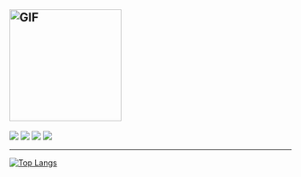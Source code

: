 ## <img src="https://i.imgur.com/y3k4PK8.gif" alt="GIF" height="200">


![](https://img.shields.io/endpoint?label=currently&url=https://dev.discordprofiles.me/api/badge/status/287574458963722240?simple=true) ![](https://img.shields.io/endpoint?url=https://dev.discordprofiles.me/api/badge/playing/287574458963722240?vscode=false) ![](https://img.shields.io/endpoint?url=https://dev.discordprofiles.me/api/badge/vscode/287574458963722240) ![](https://img.shields.io/endpoint?url=https://dev.discordprofiles.me/api/badge/spotify/287574458963722240)

* * * 
[![Top Langs](https://github-readme-stats.vercel.app/api/top-langs/?username=Vicente015&title_color=FFA759&icon_color=FFD580&bg_color=1F2430&text_color=FFCC66&layout=compact)](https://github.com/anuraghazra/github-readme-stats)
<!---
[![Vicente github stats](https://github-readme-stats.vercel.app/api?username=Vicente015&hide=["prs","issues"]&show_icons=true&title_color=FFFFFF&icon_color=FFFFFF&text_color=FFFFFF&bg_color=7289DA)](https://vicente015.dev/)
-->
